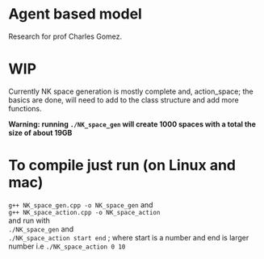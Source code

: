 # Agent based model

Research for prof Charles Gomez.

# WIP

Currently NK space generation is mostly complete and,
action_space; the basics are done, will need to add to the class structure and add more functions.

**Warning: running `./NK_space_gen` will create 1000 spaces with a total the size of about 19GB**
# To compile just run (on Linux and mac)

`g++ NK_space_gen.cpp -o NK_space_gen` and<br /> 
`g++ NK_space_action.cpp -o NK_space_action`<br />
and run with <br />
`./NK_space_gen` and<br />
`./NK_space_action start end` ; where start is a number and end is larger number i.e `./NK_space_action 0 10`